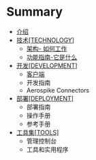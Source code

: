 # Summary

* [介绍](README.md)
* [技术[TECHNOLOGY]](teschenology/ji_672f5b_technology_].md)
   * [架构- 如何工作](teschenology/architecture/jia_6784-_ru_he_gong_zuo.md)
   * [功能指南-它是什么](teschenology/feature/gong_neng_zhi_5357-_ta_shi_shi_yao.md)
* [开发[DEVELOPMENT]](devlopment/kai_53d15b_development_].md)
   * [客户端](devlopment/client/ke_hu_duan.md)
   * 开发指南
   * Aerospike Connectors
* [部署[DEPLOYMENT]](deployment/bu_7f725b_deployment_].md)
   * 部署指南
   * 操作手册
   * 参考手册
* [工具集[TOOLS]](tools/gong_ju_96c65b_tools_].md)
   * 管理控制台
   * 工具和实用程序

